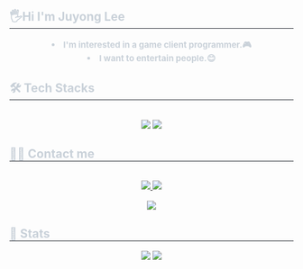 <div align= "left"> 
    <h2 style="border-bottom: 1px solid #21262d; color: #c9d1d9;"> 🖐️Hi I'm Juyong Lee </h2>  
    <div style="font-weight: 700; font-size: 15px; text-align: center; color: #c9d1d9;"> <li> I'm interested in a game client programmer.🎮</li><li> I want to entertain people.😊 </div> 
    </div>
    <div align= "left">
    <h2 style="border-bottom: 1px solid #21262d; color: #c9d1d9;"> 🛠️ Tech Stacks </h2> <br> 
    <div style="margin: 0 auto; text-align: center;" align= "center"> <img src="https://img.shields.io/badge/C-A8B9CC?style=for-the-badge&logo=C&logoColor=white">
          <img src="https://img.shields.io/badge/C++-00599C?style=for-the-badge&logo=C%2B%2B&logoColor=white">
          </div>
    </div>
    <div align= "left">
    <h2 style="border-bottom: 1px solid #21262d; color: #c9d1d9;"> 🧑‍💻 Contact me </h2> <br> 
    <div align= "center"> <a href=https://leejy811.tistory.com/> <img src="https://img.shields.io/badge/Tistory-000000?style=for-the-badge&logo=Tistory&logoColor=white&link=https://leejy811.tistory.com/"> </a>
         <a href=mailto:lee38956162@gmail.com> <img src="https://img.shields.io/badge/Gmail-EA4335?style=for-the-badge&logo=Gmail&logoColor=white&link=mailto:lee38956162@gmail.com"> </a>
          </div>  <br> 
    <div align= "center"> <a href="https://hits.seeyoufarm.com"> <img src="https://hits.seeyoufarm.com/api/count/incr/badge.svg?url=https%3A%2F%2Fgithub.com%2Fleejy811%2F&count_bg=%23000000&title_bg=%23000000&icon=github.svg&icon_color=%23FFFFFF&title=GitHub&edge_flat=false"/></a>
       </div> 
    </div>
    <div align= "left"> 
    <h2 style="border-bottom: 1px solid #21262d; color: #c9d1d9;"> 🏅 Stats </h2> <div align= "center"> <img src="https://github-readme-stats.vercel.app/api?username=leejy811&bg_color=180,00000000,00000000&title_color=ffffff&text_color=ffffff"
         /> <img src="https://github-readme-stats.vercel.app/api/top-langs/?username=leejy811&layout=compact&bg_color=180,00000000,00000000&title_color=ffffff&text_color=ffffff"
           /> </div> 
    </div>

<!--
**leejy811/leejy811** is a ✨ _special_ ✨ repository because its `README.md` (this file) appears on your GitHub profile.

Here are some ideas to get you started:

- 🔭 I’m currently working on ...
- 🌱 I’m currently learning ...
- 👯 I’m looking to collaborate on ...
- 🤔 I’m looking for help with ...
- 💬 Ask me about ...
- 📫 How to reach me: ...
- 😄 Pronouns: ...
- ⚡ Fun fact: ...
-->
